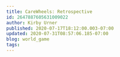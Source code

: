 ```yaml
---
title: CareWheels: Retrospective
id: 2647887605631009022
author: Kirby Urner
published: 2020-07-17T18:12:00.003-07:00
updated: 2020-07-31T08:57:06.185-07:00
blog: world_game
tags: 
---
```


